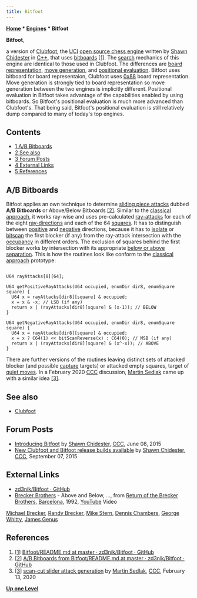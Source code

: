 ```yaml
---
title: Bitfoot
---
```

**[Home](Home "Home") * [Engines](Engines "Engines") * Bitfoot**

**Bitfoot**,

a version of [Clubfoot](Clubfoot "Clubfoot"), the [UCI](UCI "UCI") [open source chess engine](Category:Open_Source "Category:Open Source") written by [Shawn Chidester](Shawn_Chidester "Shawn Chidester") in [C++](Cpp "Cpp"), that uses [bitboards](Bitboards "Bitboards") <a id="cite-note-1" href="#cite-ref-1">[1]</a>. The [search](Search "Search") mechanics of this engine are identical to those used in Clubfoot. The differences are [board representation](Board_Representation "Board Representation"), [move generation](Move_Generation "Move Generation"), and [positional evaluation](Evaluation "Evaluation"). Bitfoot uses bitboard for board representaion, Clubfoot uses [0x88](0x88 "0x88") board representation. Move generation is strongly tied to board representation so move generation between the two engines is implicitly different. Positional evaluation in Bitfoot takes advantage of the capabilities enabled by using bitboards. So Bitfoot's positional evaluation is much more advanced than Clubfoot's. That being said, Bitfoot's positional evaluation is still relatively dump compared to many of today's top engines.

## Contents

- [1 A/B Bitboards](#a.2fb-bitboards)
- [2 See also](#see-also)
- [3 Forum Posts](#forum-posts)
- [4 External Links](#external-links)
- [5 References](#references)

## A/B Bitboards

Bitfoot applies an own technique to determine [sliding piece attacks](Sliding_Piece_Attacks "Sliding Piece Attacks") dubbed **A/B Bitboards** or Above/Below Bitboards <a id="cite-note-2" href="#cite-ref-2">[2]</a>. Similar to the [classical approach](Classical_Approach "Classical Approach"), it works ray-wise and uses pre-calculated [ray-attacks](On_an_empty_Board#RayAttacks "On an empty Board") for each of the eight [ray-directions](Rays#RayDirections "Rays") and each of the 64 [squares](Squares "Squares"). It has to distinguish between [positive](On_an_empty_Board#PositiveRays "On an empty Board") and [negative](On_an_empty_Board#NegativeRays "On an empty Board") directions, because it has to [isolate](General_Setwise_Operations#LS1BIsolation "General Setwise Operations") or [bitscan](BitScan "BitScan") the first blocker (if any) from the ray-attack intersection with the [occupancy](Occupancy "Occupancy") in different orders. The exclusion of squares behind the first blocker works by intersection with its appropriate [below or above separation](General_Setwise_Operations#LS1BSeparation "General Setwise Operations"). This is how the routines look like conform to the [classical approach](Classical_Approach "Classical Approach") prototype:

```

U64 rayAttacks[8][64];

U64 getPositiveRayAttacks(U64 occupied, enumDir dir8, enumSquare square) {
  U64 x = rayAttacks[dir8][square] & occupied;
  x = x & -x; // LSB (if any)
  return x | (rayAttacks[dir8][square] & (x-1)); // BELOW
}

U64 getNegativeRayAttacks(U64 occupied, enumDir dir8, enumSquare square) {
  U64 x = rayAttacks[dir8][square] & occupied;
  x = x ? C64(1) << bitScanReverse(x) : C64(0); // MSB (if any)
  return x | (rayAttacks[dir8][square] & (x^-x)); // ABOVE
}

```

There are further versions of the routines leaving distinct sets of attacked blocker (and possible [capture](Captures "Captures") targets) or attacked empty squares, target of [quiet moves](Quiet_Moves "Quiet Moves"). In a February 2020 [CCC](CCC "CCC") discussion, [Martin Sedlak](Martin_Sedlak "Martin Sedlak") came up with a similar idea <a id="cite-note-3" href="#cite-ref-3">[3]</a>.

## See also

- [Clubfoot](Clubfoot "Clubfoot")

## Forum Posts

- [Introducing Bitfoot](http://www.talkchess.com/forum/viewtopic.php?t=56625) by [Shawn Chidester](Shawn_Chidester "Shawn Chidester"), [CCC](CCC "CCC"), June 08, 2015
- [New Clubfoot and Bitfoot release builds available](http://www.talkchess.com/forum/viewtopic.php?t=57536) by [Shawn Chidester](Shawn_Chidester "Shawn Chidester"), [CCC](CCC "CCC"), September 07, 2015

## External Links

- [zd3nik/Bitfoot · GitHub](https://github.com/zd3nik/Bitfoot)
- [Brecker Brothers](https://en.wikipedia.org/wiki/Brecker_Brothers) - Above and Below, ..., from [Return of the Brecker Brothers](<https://en.wikipedia.org/wiki/Return_of_the_Brecker_Brothers#Return_of_the_Brecker_Brothers_%E2%80%93_Live_in_Barcelona_(VHS)>), [Barcelona](https://en.wikipedia.org/wiki/Barcelona), 1992, [YouTube](https://en.wikipedia.org/wiki/YouTube) Video

[Michael Brecker](Category:Michael_Brecker "Category:Michael Brecker"), [Randy Brecker](Category:Randy_Brecker "Category:Randy Brecker"), [Mike Stern](Category:Mike_Stern "Category:Mike Stern"), [Dennis Chambers](Category:Dennis_Chambers "Category:Dennis Chambers"), [George Whitty](https://en.wikipedia.org/wiki/George_Whitty), [James Genus](https://en.wikipedia.org/wiki/James_Genus)

## References

1. <a id="cite-ref-1" href="#cite-note-1">[1]</a> [Bitfoot/README.md at master · zd3nik/Bitfoot · GitHub](https://github.com/zd3nik/Bitfoot/blob/master/README.md)
1. <a id="cite-ref-2" href="#cite-note-2">[2]</a> [A/B Bitboards from Bitfoot/README.md at master · zd3nik/Bitfoot · GitHub](https://github.com/zd3nik/Bitfoot/blob/master/README.md#ab-bitboards)
1. <a id="cite-ref-3" href="#cite-note-3">[3]</a> [scan-cut slider attack generation](http://www.talkchess.com/forum3/viewtopic.php?f=7&t=73082) by [Martin Sedlak](Martin_Sedlak "Martin Sedlak"), [CCC](CCC "CCC"), February 13, 2020

**[Up one Level](Engines "Engines")**

